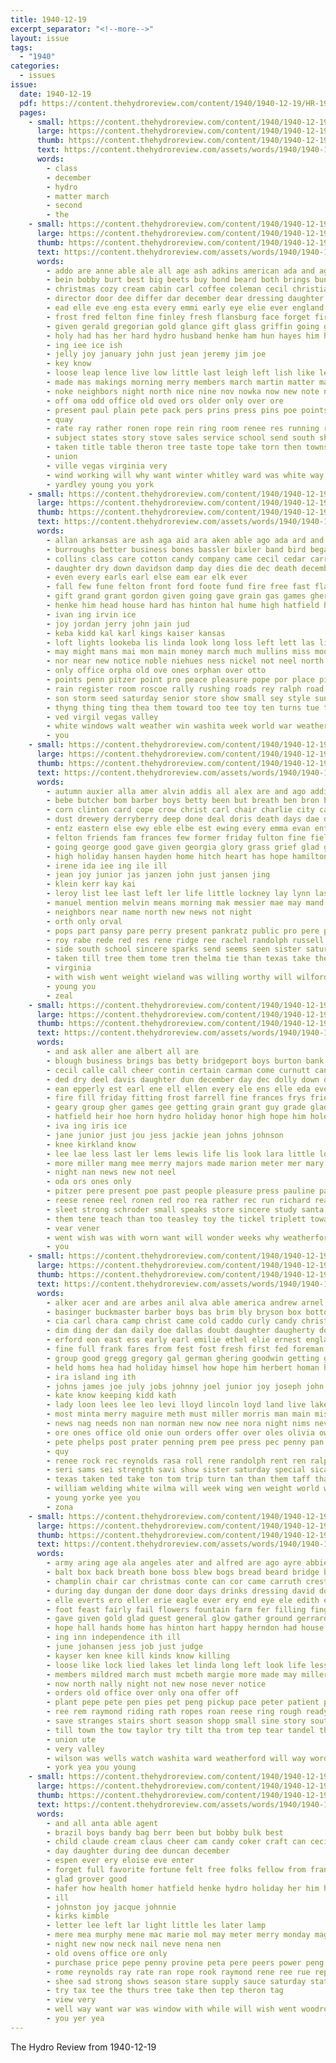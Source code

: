 ```yaml
---
title: 1940-12-19
excerpt_separator: "<!--more-->"
layout: issue
tags:
  - "1940"
categories:
  - issues
issue:
  date: 1940-12-19
  pdf: https://content.thehydroreview.com/content/1940/1940-12-19/HR-1940-12-19.pdf
  pages:
    - small: https://content.thehydroreview.com/content/1940/1940-12-19/small/HR-1940-12-19-01.jpg
      large: https://content.thehydroreview.com/content/1940/1940-12-19/large/HR-1940-12-19-01.jpg
      thumb: https://content.thehydroreview.com/content/1940/1940-12-19/thumbnails/HR-1940-12-19-01.jpg
      text: https://content.thehydroreview.com/assets/words/1940/1940-12-19/HR-1940-12-19-01.txt
      words:
        - class
        - december
        - hydro
        - matter march
        - second
        - the
    - small: https://content.thehydroreview.com/content/1940/1940-12-19/small/HR-1940-12-19-02.jpg
      large: https://content.thehydroreview.com/content/1940/1940-12-19/large/HR-1940-12-19-02.jpg
      thumb: https://content.thehydroreview.com/content/1940/1940-12-19/thumbnails/HR-1940-12-19-02.jpg
      text: https://content.thehydroreview.com/assets/words/1940/1940-12-19/HR-1940-12-19-02.txt
      words:
        - addo are anne able ale all age ash adkins american ada and ago
        - bein bobby burt best big beets buy bond beard both brings bun book bradley boss bandy boots breath books bills black boucher borger been business bud brother but back band bring bryson boys boy born billy bill butler
        - christmas cozy cream cabin carl coffee coleman cecil christian cant church court christians county card case cost cake center craig christ cherish come came car corn cline cali city cordial cox charles chet cleo caddo con clifford
        - director door dee differ dar december dear dressing daughter deal days dick dale der dai down day deir ditmore dad dinner date during
        - ead elle eve eng esta every emmi early eye elie ever england even ell ella eugene ent ele
        - frost fred felton fine finley fresh flansburg face forget first found follo friends fam few fall fin from for fell
        - given gerald gregorian gold glance gift glass griffin going group
        - holy had has her hard hydro husband henke ham hun hayes him hicks hin half hogan home howard huge honor hume hale happ house high holiday hot how
        - ing iee ice ish
        - jelly joy january john just jean jeremy jim joe
        - key know
        - loose leap lence live low little last leigh left lish like lesson loyal let later lee lew lac ler las life
        - made mas makings morning merry members march martin matter matthew may monday merton more miles merica mary miss most murphy mail max mae mints mite mil men
        - noke neighbors night north nice nine nov nowka now new note november not naval nims
        - off oma odd office old oved ors older only over ore
        - present paul plain pete pack pers prins press pins poe points pio patron paper pepe pore piece pail prost pace price pouch pay pora peter pilot pau post per place past pope pulling
        - quay
        - rate ray rather ronen rope rein ring room renee res running rabe regular richard rolls rates ree rade reynolds roy reel reps ruth resh rozell rem ries raps ripple russ read ret
        - subject states story stove sales service school send south ship say she santas size smoke sell stange still samuel santa search station snow second simmons sake stand staring spring sper saw silver said smith sunday salad
        - taken title table theron tree taste tope take torn then towns the them troop too times ton ten train texas tod terry trip tiny thyng tax ted treasure
        - union
        - ville vegas virginia very
        - wind working will why want winter whitley ward was white way wright wake went with window wells weatherford world won western welcome wiley
        - yardley young you york
    - small: https://content.thehydroreview.com/content/1940/1940-12-19/small/HR-1940-12-19-03.jpg
      large: https://content.thehydroreview.com/content/1940/1940-12-19/large/HR-1940-12-19-03.jpg
      thumb: https://content.thehydroreview.com/content/1940/1940-12-19/thumbnails/HR-1940-12-19-03.jpg
      text: https://content.thehydroreview.com/assets/words/1940/1940-12-19/HR-1940-12-19-03.txt
      words:
        - allan arkansas are ash aga aid ara aken able ago ada ard and andy adi all ames ary ath
        - burroughs better business bones bassler bixler band bird began bitter baptist border battle butler bus but borger beard barbe brother bradley boys been bandy bales bracken brought brothers browne ball buy bridgeport
        - collins class care cotton candy company came cecil cedar carrier christian clement clifford churches canyon claus close christmas chamber cold city cash case car church child christi cover christ chris cal
        - daughter dry down davidson damp day dies die dec death december
        - even every earls earl else eam ear elk ever
        - fall few fune felton front ford foote fund fire free fast flansburg found first field frost friends fell fin fost foss fail from for fought falls force friday flowers fred
        - gift grand grant gordon given going gave grain gas games ghering grieve grew game george grams good grace greed gin glidewell glass general goodwin
        - henke him head house hard has hinton hal hume high hatfield her harold heger had hint husband half hay hydro henkes health home
        - ivan ing irvin ice
        - joy jordan jerry john jain jud
        - keba kidd kal karl kings kaiser kansas
        - loft lights lookeba lis linda look long loss left lett las lines lose little league loyal life lee list like lunch live
        - may might mans mai mon main money march much mullins miss moore many mak monda monday merry merton men miller morning mera most more mas matter minor made mayor mond mong man
        - nor near new notice noble niehues ness nickel not neel north ning night nell
        - only office orpha old ove ones orphan over otto
        - points penn pitzer point pro peace pleasure pope por place pic pall pastor pass persons present police
        - rain register room roscoe rally rushing roads rey ralph road regis raw running red roy rowan reynolds rear rious real
        - son storm seed saturday senior store show small sey style sunda story star second snow sorrow such street sandy susie seems sit sid sunday sack serr san simpson sang spies streets service side school sleet solid sermon state she stock sister santa shows smith
        - thyng thing ting thea them toward too tee toy ten turns tue thurs take ted town tex the taylor tailor tree times taken texas than
        - ved virgil vegas valley
        - white windows walt weather win washita week world war weatherford while way wai will worthy wind ways weight with was williams wells waller west wee wooster
        - you
    - small: https://content.thehydroreview.com/content/1940/1940-12-19/small/HR-1940-12-19-04.jpg
      large: https://content.thehydroreview.com/content/1940/1940-12-19/large/HR-1940-12-19-04.jpg
      thumb: https://content.thehydroreview.com/content/1940/1940-12-19/thumbnails/HR-1940-12-19-04.jpg
      text: https://content.thehydroreview.com/assets/words/1940/1940-12-19/HR-1940-12-19-04.txt
      words:
        - autumn auxier alla amer alvin addis all alex are and ago addi
        - bebe butcher bom barber boys betty been but breath ben bron borer berl beck bank best billy
        - corn clinton card cope crow christ carl chair charlie city cartwright call christmas can church car con cousins
        - dust drewery derryberry deep done deal doris death days dae daughter day december
        - entz eastern else ewy eble elbe est ewing every emma evan ent error elsie ell ele emil end
        - felton friends fam frances few former friday fulton fine field from firm flesh farm flowers full fred fanny fig fey for found froese flower faye flock first
        - going george good gave given georgia glory grass grief glad gene gee
        - high holiday hansen hayden home hitch heart has hope hamilton had happy hur henry her hand hughes ham hen hardware hardin hilda hydro him homes
        - irene ida iee ing ile ill
        - jean joy junior jas janzen john just jansen jing
        - klein kerr kay kai
        - leroy list lee last left ler life little lockney lay lynn las liv lamb lear
        - manuel mention melvin means morning mak messier mae may mand more man monday merry mate mary messenger mean many mer march most made miss megli mine mena must messimer mourning mere
        - neighbors near name north new news not night
        - orth only orval
        - pops part pansy pare perry present pankratz public pro pere place pers portal pebley pounds pigg payne pleasant pepe pope pat peters patient pause pleasure
        - roy rabe rede red res rene ridge ree rachel randolph russell rate rao reps rather riches roe rae reel rem rome roark
        - side south school sincere sparks send seems seen sister saturday season still son settle simmons silence stork said stay see short supper sylvester store
        - taken till tree them tome tren thelma tie than texas take then tep tex thiessen truly the tolly
        - virginia
        - with wish went weight wieland was willing worthy will wilford week way work wanda weatherford working
        - young you
        - zeal
    - small: https://content.thehydroreview.com/content/1940/1940-12-19/small/HR-1940-12-19-05.jpg
      large: https://content.thehydroreview.com/content/1940/1940-12-19/large/HR-1940-12-19-05.jpg
      thumb: https://content.thehydroreview.com/content/1940/1940-12-19/thumbnails/HR-1940-12-19-05.jpg
      text: https://content.thehydroreview.com/assets/words/1940/1940-12-19/HR-1940-12-19-05.txt
      words:
        - and ask aller ane albert all are
        - blough business brings bas betty bridgeport boys burton bank banker ball barber but beasley been banner browne better
        - cecil calle call cheer contin certain carman come curnutt can clair carolyn comes claus christmas camp charles charlie
        - ded dry deel davis daughter dun december day dec dolly down deep
        - ean epperly est earl ene ell ellen every ele ens elle eda ever eras
        - fire fill friday fitting frost farrell fine frances frys friends first for frazee funny farell foreman
        - geary group gher games gee getting grain grant guy grade glad game good given goods
        - hatfield heir hoe horn hydro holiday honor high hope him holderman how held health her happy hems home
        - iva ing iris ice
        - jane junior just jou jess jackie jean johns johnson
        - knee kirkland know
        - lee lae less last ler lems lewis life lis look lara little lois lookeba low lou
        - more miller mang mee merry majors made marion meter mer mary most mattie mere monday may
        - night nan news new not neel
        - oda ors ones only
        - pitzer pere present poe past people pleasure press pauline pant pae pare
        - reese renee reel ronen red roo rea rather rec run richard reall ruby roe robertson rong rene ros rane roll reo rowland roberta ree russell roy res ris
        - sleet strong schroder small speaks store sincere study santa she stead score seme stocking seer sunday seed school surprise seem saturday season senior son simpson
        - them tene teach than too teasley toy the tickel triplett toward town tongue tell
        - vear vener
        - went wish was with worn want will wonder weeks why weatherford won way wanda words wear
        - you
    - small: https://content.thehydroreview.com/content/1940/1940-12-19/small/HR-1940-12-19-06.jpg
      large: https://content.thehydroreview.com/content/1940/1940-12-19/large/HR-1940-12-19-06.jpg
      thumb: https://content.thehydroreview.com/content/1940/1940-12-19/thumbnails/HR-1940-12-19-06.jpg
      text: https://content.thehydroreview.com/assets/words/1940/1940-12-19/HR-1940-12-19-06.txt
      words:
        - alker acer and are arbes anil alva able america andrew arnel alfred austell all allen age agent alo anda ang
        - basinger buckmaster barber boys bas brim bly bryson box bottom butler bele board brow big biers but boyles bee bones bless brandt begun biase birth byrum been buena best
        - cia carl chara camp christ came cold caddo curly candy christmas chestnutt comp cher cox canyon cage cas coro curnutt can college course cecil cedar company church cheer chittenden county cates comfort christian
        - dim ding der dan daily doe dallas doubt daughter daugherty doug dar dick dee date dress december day days dandy director daring
        - erford eon east ess early earl emilie ethel elie ernest england eager elmer ernie ene emory end ever english
        - fine full frank fares from fest fost fresh first fed foreman fast found friends fund foot franke ferguson finan friday friend far former free farm fae for
        - group good gregg gregory gal german ghering goodwin getting geri grat givens glenn given glory gibson gene
        - held homs hea had holiday himsel how hope him herbert homan honor home hole hutt health hom hafer hed hunting hatfield hinton harry heres homer harts her hydro hall han hoot hoa ham has hang henke
        - ira island ing ith
        - johns james joe july jobs johnny joel junior joy joseph john jake
        - kate know keeping kidd kath
        - lady loon lees lee leo levi lloyd lincoln loyd land live lake lene london low liberal laundry let lis little line len lucius large life lookeba
        - most minta merry maguire meth must miller morris man main miss medley morning more murphy mas meyer mckee men mere moore mildred mos moder maynard millet monroe morphy monday may maree minnie miner mone
        - news nag needs non nan norman new now nee nora night nims never nina
        - ore ones office old onie oun orders offer over oles olivia owen ora
        - pete phelps post prater penning prem pee press pec penny pan president pieper part poage pause pere present perera peace pay pie potter per peng peter price pitzer persons pin prager parsonage pages
        - quy
        - renee rock rec reynolds rasa roll rene randolph rent ren ralph round ready ran raymond read russe ray ree ronen robertson roy
        - seri sams sei strength savi show sister saturday special sical son see stunz sen stants sunday schantz strong study shanks style service sae staff supper she save song snow shank sense station samuel steers sunken slemp ser stover season stutzman sincere smart sip som sees sam starring shirley school send seen sell sharry sin
        - texas taken ted take ton tom trip turn tan than them taff tha teal times table thomas tep tonga thirsk talkington thi train teacher trumbly tas terre treat thar the thoma taylor tuer toward
        - william welding white wilma will week wing wen weight world worlds was water wesley waters weather weatherford wells willard won wal wham want wil wat with word
        - young yorke yee you
        - zona
    - small: https://content.thehydroreview.com/content/1940/1940-12-19/small/HR-1940-12-19-07.jpg
      large: https://content.thehydroreview.com/content/1940/1940-12-19/large/HR-1940-12-19-07.jpg
      thumb: https://content.thehydroreview.com/content/1940/1940-12-19/thumbnails/HR-1940-12-19-07.jpg
      text: https://content.thehydroreview.com/assets/words/1940/1940-12-19/HR-1940-12-19-07.txt
      words:
        - army aring age ala angeles ater and alfred are ago ayre abbie all
        - balt box back breath bone boss blew bogs bread beard bridge binger bak began boucher bring baby but badger brought bridgeport bradley belle ball been band big binge business better best bath burns
        - champlin chair car christmas conte can cor came carruth crest come christ cant city carl carlyle close clark cox cha clinton case call corner coffee cline claus crown
        - during day dungan der done door days drinks dressing david don daughter dinner dull drab down dans dee
        - elle everts ero eller erie eagle ever ery end eye ele edith every eve elms
        - foot feast fairly fail flowers fountain farm fer filling fingers forty few floor found fear fell fine fore from forward far felt ford first faint fin for fite fay farms frank famous fred friend friendly fire finger
        - gave given gold glad guest general glow gather ground gerrard gin grab gray grow gas good gravel germany gums
        - hope hall hands home has hinton hart happy herndon had house hamons her hunting hundred huge hill henderson hand hydro hole health heavens hell him hes horse hume how
        - ing inn independence ith ill
        - june johansen jess job just judge
        - kayser ken knee kill kinds know killing
        - loose like lock lied lakes let linda long left look life less lal los leas light lasley lee longer leer lookout last lady lala lewis lathe later late live little luck lunch
        - members mildred march must mcbeth margie more made may miller mans mailman money means moore mikes merry much many mas mance model miss missi marry
        - now north nally night not new nose never notice
        - orders old office over only ona offer off
        - plant pepe pete pen pies pet peng pickup pace peter patient pat purdue pretty pounds per plate pleasure price pay pump peper pac pillow
        - ree rem raymond riding rath ropes roan reese ring rough ready ruth rest revers room roger romance rope russell roof rise romans range reo rich
        - save stranges stairs short season shopp small sine story south set sincere style smoke sat service such soles sept side sand sor smith station see suit sal she sai son still seer said saturday santa slemp spate snow sten sis street study sale special star scott straw
        - till town the tow taylor try tilt tha trom tep tear tandel thou them thor take then tell tack than truly tindall train table ton tee ture
        - union ute
        - very valley
        - wilson was wells watch washita ward weatherford will way words week wish want williams went work wood with welding while warm walk
        - york yea you young
    - small: https://content.thehydroreview.com/content/1940/1940-12-19/small/HR-1940-12-19-08.jpg
      large: https://content.thehydroreview.com/content/1940/1940-12-19/large/HR-1940-12-19-08.jpg
      thumb: https://content.thehydroreview.com/content/1940/1940-12-19/thumbnails/HR-1940-12-19-08.jpg
      text: https://content.thehydroreview.com/assets/words/1940/1940-12-19/HR-1940-12-19-08.txt
      words:
        - and all anta able agent
        - brazil boys bandy bag berr been but bobby bulk best
        - child claude cream claus cheer cam candy coker craft can cecil christmas
        - day daughter during dee duncan december
        - espen ever ery eloise eve enter
        - forget full favorite fortune felt free folks fellow from franz founds floor france friends for
        - glad grover good
        - hafer how health homer hatfield henke hydro holiday her him home happy hope had ham hing
        - ill
        - johnston joy jacque johnnie
        - kirks kimble
        - letter lee left lar light little les later lamp
        - mere mea murphy mene mac marie mol may meter merry monday magnolia mince maxton miller
        - night new now neck nail neve nena nen
        - old ovens office ore only
        - purchase price pepe penny provine peta pere peers power peng past pais pain pee pierre
        - rome reynolds ray rate ran rope rook raymond rene ree rue reps
        - shee sad strong shows season stare supply sauce saturday station son student she sweat santa sincere sias strength see service seen school
        - try tax tee the thurs tree take then tep theron tag
        - view very
        - well way want war was window with while will wish went woodrow
        - you yer yea
---
```


The Hydro Review from 1940-12-19

<!--more-->

